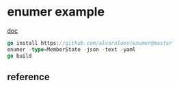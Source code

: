 # enumer example

[doc](https://github.com/alvaroloes/enumer)

```Go
go install https://github.com/alvaroloes/enumer@master
enumer -type=MemberState -json -text -yaml
go build
```

## reference

